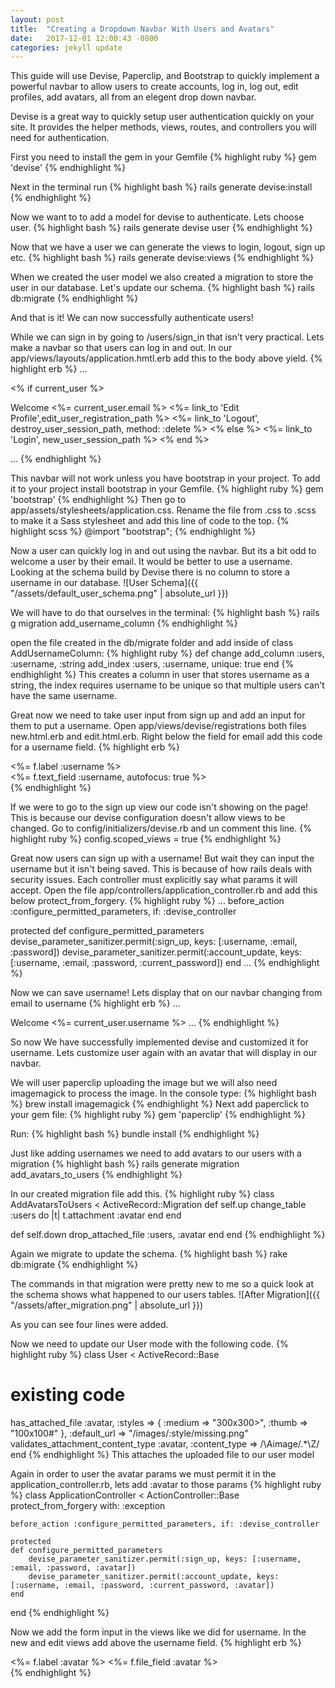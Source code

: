 ```yaml
---
layout: post
title:  "Creating a Dropdown Navbar With Users and Avatars"
date:   2017-12-01 12:00:43 -0800
categories: jekyll update
---
```

This guide will use Devise, Paperclip, and Bootstrap to quickly implement a powerful navbar to allow users to create accounts, log in, log out, edit profiles, add avatars, all from an elegent drop down navbar.


Devise is a great way to quickly setup user authentication quickly on your site.  It provides the helper methods, views, routes, and controllers you will need for authentication.

First you need to install the gem in your Gemfile
{% highlight ruby %}
gem 'devise'
{% endhighlight %}

Next in the terminal run
{% highlight bash %}
rails generate devise:install
{% endhighlight %}

Now we want to to add a model for devise to authenticate.  Lets choose user.
{% highlight bash %}
rails generate devise user
{% endhighlight %}

Now that we have a user we can generate the views to login, logout, sign up etc.
{% highlight bash %}
rails generate devise:views
{% endhighlight %}

When we created the user model we also created a migration to store the user in our database. Let's update our schema.
{% highlight bash %}
rails db:migrate
{% endhighlight %}

And that is it! We can now successfully authenticate users!

While we can sign in by going to /users/sign_in that isn't very practical.  Lets make a navbar so that users can log in and out.  In our app/views/layouts/application.hmtl.erb add this to the body above yield.
{% highlight erb %}
...
<nav class="navbar navbar-expand-lg navbar-light bg-light">
  <% if current_user %>
    <p> Welcome <%= current_user.email %>
    <a class="navbar-brand"><%= link_to 'Edit Profile',edit_user_registration_path %></a>
    <a class="navbar-brand  ml-auto"><%= link_to 'Logout', destroy_user_session_path, method: :delete %></a>
  <% else %>
    <a class="navbar-brand ml-auto"><%= link_to 'Login', new_user_session_path %></a>
  <% end %>
</nav>
...
{% endhighlight %}

This navbar will not work unless you have bootstrap in your project. To add it to your project install bootstrap in your Gemfile.
{% highlight ruby %}
gem 'bootstrap'
{% endhighlight %}
Then go to app/assets/stylesheets/application.css.  Rename the file from .css to .scss to make it a Sass stylesheet and add this line of code to the top.
{% highlight scss %}
@import "bootstrap";
{% endhighlight %}

Now a user can quickly log in and out using the navbar.  But its a bit odd to welcome a user by their email.  It would be better to use a username.  Looking at the schema build by Devise there is no column to store a username in our database.
![User Schema]({{ "/assets/default_user_schema.png" | absolute_url }})

We will have to do that ourselves in the terminal:
{% highlight bash %}
 rails g migration add_username_column
{% endhighlight %}

open the file created in the db/migrate folder and add inside of class AddUsernameColumn:
{% highlight ruby %}
def change
  add_column :users, :username, :string
  add_index :users, :username, unique: true
end
{% endhighlight %}
This creates a column in user that stores username as a string, the index requires username to be unique so that multiple users can't have the same username.

Great now we need to take user input from sign up and add an input for them to put a username.
Open app/views/devise/registrations both files new.html.erb and edit.html.erb.  Right below the field for email add this code for a username field.
{% highlight erb %}
  <div class="field">
    <%= f.label :username %><br />
    <%= f.text_field :username, autofocus: true %>
  </div>
{% endhighlight %}

If we were to go to the sign up view our code isn't showing on the page! This is because our devise configuration doesn't allow views to be changed.  Go to config/initializers/devise.rb and un comment this line.
{% highlight ruby %}
  config.scoped_views = true
{% endhighlight %}

Great now users can sign up with a username! But wait they can input the username but it isn't being saved.  This is because of how rails deals with security issues.  Each controller must explicitly say what params it will accept.  Open the file app/controllers/application_controller.rb and add this below protect_from_forgery.
{% highlight ruby %}
...
before_action :configure_permitted_parameters, if: :devise_controller

protected
def configure_permitted_parameters
    devise_parameter_sanitizer.permit(:sign_up, keys: [:username, :email, :password])
    devise_parameter_sanitizer.permit(:account_update, keys: [:username, :email, :password, :current_password])
end
...
{% endhighlight %}

Now we can save username! Lets display that on our navbar changing from email to username
{% highlight erb %}
...
    <p> Welcome <%= current_user.username %>
...
{% endhighlight %}

So now We have successfully implemented devise and customized it for username.  Lets customize user again with an avatar that will display in our navbar.

We will user paperclip uploading the image but we will also need imagemagick to process the image. In the console type:
{% highlight bash %}
 brew install imagemagick
{% endhighlight %}
Next add paperclick to your gem file:
{% highlight ruby %}
gem 'paperclip'
{% endhighlight %}

Run:
{% highlight bash %}
  bundle install
{% endhighlight %}

Just like adding usernames we need to add avatars to our users with a migration
{% highlight bash %}
rails generate migration add_avatars_to_users
{% endhighlight %}

In our created migration file add this.
{% highlight ruby %}
class AddAvatarsToUsers < ActiveRecord::Migration
  def self.up
    change_table :users do |t|
      t.attachment :avatar
    end
  end

  def self.down
    drop_attached_file :users, :avatar
  end
end
{% endhighlight %}

Again we migrate to update the schema.
{% highlight bash %}
rake db:migrate
{% endhighlight %}

The commands in that migration were pretty new to me so a quick look at the schema shows what happened to our users tables.
![After Migration]({{ "/assets/after_migration.png" | absolute_url }})

As you can see four lines were added.

Now we need to update our User mode with the following code.
{% highlight ruby %}
class User < ActiveRecord::Base
  # existing code

  has_attached_file :avatar, :styles => { :medium => "300x300>", :thumb => "100x100#" }, :default_url => "/images/:style/missing.png"
  validates_attachment_content_type :avatar, :content_type => /\Aimage\/.*\Z/
end
{% endhighlight %}
This attaches the uploaded file to our user model


Again in order to user the avatar params we must permit it in the application_controller.rb, lets add :avatar to those params
{% highlight ruby %}
class ApplicationController < ActionController::Base
    protect_from_forgery with: :exception

    before_action :configure_permitted_parameters, if: :devise_controller

    protected
    def configure_permitted_parameters
        devise_parameter_sanitizer.permit(:sign_up, keys: [:username, :email, :password, :avatar])
        devise_parameter_sanitizer.permit(:account_update, keys: [:username, :email, :password, :current_password, :avatar])
    end
end
{% endhighlight %}

Now we add the form input in the views like we did for username.  In the new and edit views add above the  username field.
{% highlight erb %}
<div class="field">
  <%= f.label :avatar  %>
  <%= f.file_field :avatar %>
</div>
{% endhighlight %}
